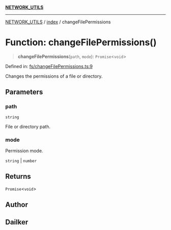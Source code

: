 [**NETWORK_UTILS**](../../README.md)

***

[NETWORK_UTILS](../../README.md) / [index](../README.md) / changeFilePermissions

# Function: changeFilePermissions()

> **changeFilePermissions**(`path`, `mode`): `Promise`\<`void`\>

Defined in: [fs/changeFilePermissions.ts:9](https://github.com/dailker/everyutil/blob/26e2bb73429918cf0d08899e9efd90b82a42c92e/src/fs/changeFilePermissions.ts#L9)

Changes the permissions of a file or directory.

## Parameters

### path

`string`

File or directory path.

### mode

Permission mode.

`string` | `number`

## Returns

`Promise`\<`void`\>

## Author

## Dailker
